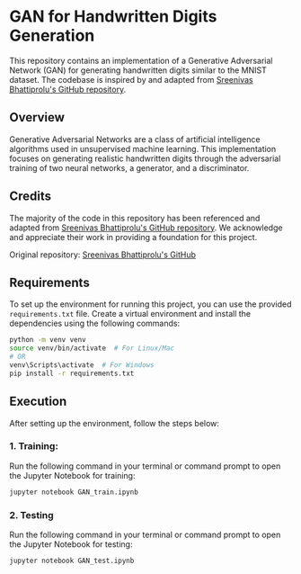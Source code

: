 # GAN for Handwritten Digits Generation

This repository contains an implementation of a Generative Adversarial Network (GAN) for generating handwritten digits similar to the MNIST dataset. The codebase is inspired by and adapted from [Sreenivas Bhattiprolu's GitHub repository]("https://github.com/bnsreenu/python_for_microscopists/blob/master/125_126_GAN_predict_mnist.py").

## Overview

Generative Adversarial Networks are a class of artificial intelligence algorithms used in unsupervised machine learning. This implementation focuses on generating realistic handwritten digits through the adversarial training of two neural networks, a generator, and a discriminator.

## Credits

The majority of the code in this repository has been referenced and adapted from [Sreenivas Bhattiprolu's GitHub repository]("https://github.com/bnsreenu/python_for_microscopists/blob/master/125_126_GAN_predict_mnist.py"). We acknowledge and appreciate their work in providing a foundation for this project.

Original repository: [Sreenivas Bhattiprolu's GitHub]("https://github.com/bnsreenu/python_for_microscopists")

## Requirements

To set up the environment for running this project, you can use the provided `requirements.txt` file. Create a virtual environment and install the dependencies using the following commands:

```bash
python -m venv venv
source venv/bin/activate  # For Linux/Mac
# OR
venv\Scripts\activate  # For Windows
pip install -r requirements.txt
```

## Execution

After setting up the environment, follow the steps below:

### 1. Training:

Run the following command in your terminal or command prompt to open the Jupyter Notebook for training:

```bash
jupyter notebook GAN_train.ipynb
```
### 2. Testing

Run the following command in your terminal or command prompt to open the Jupyter Notebook for testing:

```bash
jupyter notebook GAN_test.ipynb
```